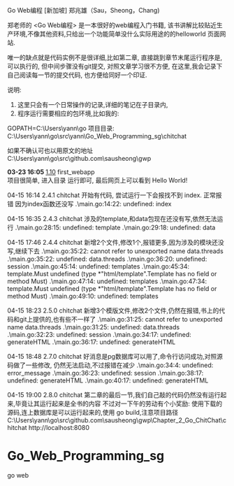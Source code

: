 Go Web编程
[新加坡] 郑兆雄（Sau，Sheong，Chang)

郑老师的 <Go Web编程> 是一本很好的web编程入门书籍,
该书讲解比较贴近生产环境,不像其他资料,只给出一个功能简单没什么实际用途的的helloworld 页面网站.

唯一的缺点就是代码实例不是很详细,比如第二章, 直接跳到章节末尾运行程序是,可以执行的, 但中间步骤没有git提交, 
对照文章学习很不方便, 在这里,我会记录下自己阅读每一节的提交代码, 也方便给同好一个印证.

说明:
1. 这里只会有一个日常操作的记录,详细的笔记在子目录内,
2. 程序运行需要相应的包环境,比如我的:

GOPATH=C:\Users\yann\go
项目目录:
C:\Users\yann\go\src\yann\Go_Web_Programming_sg\chitchat

 如果不确认可也以用原文的地址
C:\Users\yann\go\src\github.com\sausheong\gwp



**03-23 16:05**
[1.10](https://github.com/lluxury/Go_Web_Programming_sg/tree/d773bdfec4731991fdfdcb6fda12ce83f918074a)  first_webapp  
项目很简单, 进入目录 运行即可, 最后网页上可以看到 Hello World!

04-15 16:14
2.4.1 chitchat   开始有代码, 尝试运行一下会报找不到 index.  正常报错 因为index函数还没写
.\main.go:14:22: undefined: index

04-15 16:35
2.4.3 chitchat   涉及的template,和data包现在还没有写,依然无法运行 
.\main.go:28:15: undefined: template
.\main.go:29:18: undefined: data

04-15 17:46
2.4.4 chitchat  新增2个文件,修改1个,报错更多,因为涉及的模块还没写,继续下去
.\main.go:35:22: cannot refer to unexported name data.threads
.\main.go:35:22: undefined: data.threads
.\main.go:36:20: undefined: session
.\main.go:45:14: undefined: templates
.\main.go:45:34: template.Must undefined (type *"html/template".Template has no field or method Must)
.\main.go:47:14: undefined: templates
.\main.go:47:34: template.Must undefined (type *"html/template".Template has no field or method Must)
.\main.go:49:10: undefined: templates

04-15 18:23
2.5.0 chitchat  新增3个模版文件,修改2个文件,仍然在报错,书上的代码和git上提供的,也有些不一样了
.\main.go:31:25: cannot refer to unexported name data.threads
.\main.go:31:25: undefined: data.threads
.\main.go:32:23: undefined: session
.\main.go:34:17: undefined: generateHTML
.\main.go:36:17: undefined: generateHTML

04-15 18:48
2.7.0 chitchat 好消息是pg数据库可以用了,命令行访问成功,对照源码做了一些修改, 仍然无法启动,不过报错在减少
.\main.go:34:4: undefined: error_message
.\main.go:36:23: undefined: session
.\main.go:38:17: undefined: generateHTML
.\main.go:40:17: undefined: generateHTML

04-15 19:00
2.8.0 chitchat 第二章的最后一节,我们自己敲的代码仍然没有运行起来,毕竟让其运行起来是全书的内容
不过对一下午的劳动有个小奖励: 使用下载的源码,连上数据库是可以运行起来的,使用 go build,注意项目路径
C:\Users\yann\go\src\github.com\sausheong\gwp\Chapter_2_Go_ChitChat\chitchat
http://localhost:8080




# Go_Web_Programming_sg
go web 
